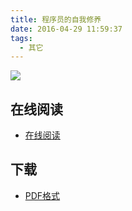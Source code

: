 ```yaml
---
title: 程序员的自我修养
date: 2016-04-29 11:59:37
tags:
  - 其它
---
```


![](http://box.kancloud.cn/cover_2015-11-03_5638866e8d91_800x1068.png?imageMogr2/thumbnail/173x231!/interlace/1/quality/100)

<!--more-->

## 在线阅读 ##

+ [在线阅读](http://www.kancloud.cn/kancloud/a-programmer-prepares)

## 下载 ##

+ [PDF格式](http://www.kancloud.cn/kancloud/a-programmer-prepares)
